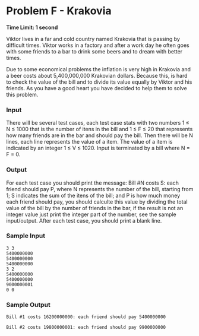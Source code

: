 # Problem F - Krakovia
**Time Limit: 1 second**


Viktor lives in a far and cold country named Krakovia that is passing by difficult times. Viktor works in a factory and after a work day he often goes with some friends to a bar to drink some beers and to dream with better times.


Due to some economical problems the inflation is very high in Krakovia and a beer costs about 5,400,000,000 Krakovian dollars. Because this, is hard to check the value of the bill and to divide its value equally by Viktor and his friends. As you have a good heart you have decided to help them to solve this problem.

### Input
There will be several test cases, each test case stats with two numbers 1 ≤ N ≤ 1000 that is the number of itens in the bill and 1 ≤ F ≤ 20 that represents how many friends are in the bar and should pay the bill. Then there will be N lines, each line represents the value of a item. The value of a item is indicated by an integer 1 ≤ V ≤ 1020. Input is terminated by a bill where N = F = 0.
### Output
For each test case you should print the message: Bill #N costs S: each friend should pay P, where N represents the number of the bill, starting from 1; S indicates the sum of the itens of the bill; and P is how much money each friend should pay, you should calculte this value by dividing the total value of the bill by the number of friends in the bar, if the result is not an integer value just print the integer part of the number, see the sample input/output. After each test case, you should print a blank line.
### Sample Input
```
3 3
5400000000
5400000000
5400000000
3 2
5400000000
5400000000
9000000001
0 0
```
### Sample Output
```
Bill #1 costs 16200000000: each friend should pay 5400000000

Bill #2 costs 19800000001: each friend should pay 9900000000
```
